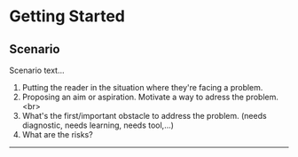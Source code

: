 # Getting Started

## Scenario

Scenario text...

1. Putting the reader in the situation where they&#39;re facing a problem.
2. Proposing an aim or aspiration. Motivate a way to adress the problem.
&lt;br&gt;
3. What&#39;s the first/important obstacle to address the problem. (needs diagnostic, needs learning, needs tool,...)
4. What are the risks?

***
